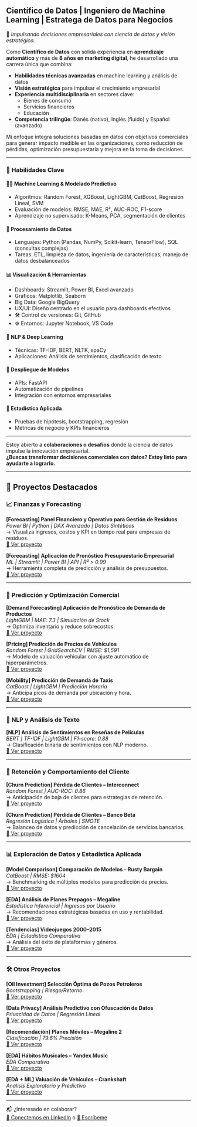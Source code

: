 ## **Científico de Datos | Ingeniero de Machine Learning | Estratega de Datos para Negocios**

🎯 *Impulsando decisiones empresariales con ciencia de datos y visión estratégica.*

Como **Científico de Datos** con sólida experiencia en **aprendizaje automático** y más de **8 años en marketing digital**, he desarrollado una carrera única que combina:  

- **Habilidades técnicas avanzadas** en machine learning y análisis de datos  
- **Visión estratégica** para impulsar el crecimiento empresarial  
- **Experiencia multidisciplinaria** en sectores clave:  
  - Bienes de consumo  
  - Servicios financieros  
  - Educación  
- **Competencia trilingüe**: Danés (nativo), Inglés (fluido) y Español (avanzado)  

Mi enfoque integra soluciones basadas en datos con objetivos comerciales para generar impacto medible en las organizaciones, como reducción de pérdidas, optimización presupuestaria y mejora en la toma de decisiones.

---

### 🔑 **Habilidades Clave**

#### 👨‍💻 Machine Learning & Modelado Predictivo  
- Algoritmos: Random Forest, XGBoost, LightGBM, CatBoost, Regresión Lineal, SVM  
- Evaluación de modelos: RMSE, MAE, R², AUC-ROC, F1-score  
- Aprendizaje no supervisado: K-Means, PCA, segmentación de clientes  

#### 🧹 Procesamiento de Datos  
- Lenguajes: Python (Pandas, NumPy, Scikit-learn, TensorFlow), SQL (consultas complejas)  
- Tareas: ETL, limpieza de datos, ingeniería de características, manejo de datos desbalanceados  

#### 📊 Visualización & Herramientas  
- Dashboards: Streamlit, Power BI, Excel avanzado  
- Gráficos: Matplotlib, Seaborn  
- Big Data: Google BigQuery  
- UX/UI: Diseño centrado en el usuario para dashboards efectivos  
- 🛠️ Control de versiones: Git, GitHub  
- ⚙️ Entornos: Jupyter Notebook, VS Code  

#### 🧠 NLP & Deep Learning  
- Técnicas: TF-IDF, BERT, NLTK, spaCy  
- Aplicaciones: Análisis de sentimientos, clasificación de texto  

#### 🚀 Despliegue de Modelos  
- APIs: FastAPI  
- Automatización de pipelines  
- Integración con entornos empresariales  

#### 🧪 Estadística Aplicada  
- Pruebas de hipótesis, bootstrapping, regresión  
- Métricas de negocio y KPIs financieros

---

Estoy abierto a **colaboraciones o desafíos** donde la ciencia de datos impulse la innovación empresarial.  
**¿Buscas transformar decisiones comerciales con datos? Estoy listo para ayudarte a lograrlo.**

---

## 🧩 Proyectos Destacados

### 📈 Finanzas y Forecasting

**[Forecasting] Panel Financiero y Operativo para Gestión de Residuos**  
*Power BI | Python | DAX Avanzado | Datos Sintéticos*  
→ Visualiza ingresos, costos y KPI en tiempo real para empresas de residuos.  
[🔗 Ver proyecto](https://bokols.github.io/Panel-de-Analisis-Financiero-Power-BI/)

**[Forecasting] Aplicación de Pronóstico Presupuestario Empresarial**  
*ML | Streamlit | Power BI | API | R² > 0.99*  
→ Herramienta completa de predicción y análisis de presupuestos.  
[🔗 Ver proyecto](https://bokols.github.io/Aplicacion-Inteligente-para-el-Pronostico-de-Presupuesto-Empresarial/)

---

### 🛒 Predicción y Optimización Comercial

**[Demand Forecasting] Aplicación de Pronóstico de Demanda de Productos**  
*LightGBM | MAE: 7.3 | Simulación de Stock*  
→ Optimiza inventario y reduce sobrecostos.  
[🔗 Ver proyecto](https://bokols.github.io/Product-Demand-Forecasting-Application/)

**[Pricing] Predicción de Precios de Vehículos**  
*Random Forest | GridSearchCV | RMSE: $1,591*  
→ Modelo de valuación vehicular con ajuste automático de hiperparámetros.  
[🔗 Ver proyecto](https://bokols.github.io/Prediccion-de-Precios-de-Vehiculos/)

**[Mobility] Predicción de Demanda de Taxis**  
*CatBoost | LightGBM | Predicción Horaria*  
→ Anticipa picos de demanda por ubicación y hora.  
[🔗 Ver proyecto](https://bokols.github.io/Prediccion_de_Pedidos_de_Taxi_Usando_Modelos_de_Machine_Learning/)

---

### 🧠 NLP y Análisis de Texto

**[NLP] Análisis de Sentimientos en Reseñas de Películas**  
*BERT | TF-IDF | LightGBM | F1-score: 0.88*  
→ Clasificación binaria de sentimientos con NLP moderno.  
[🔗 Ver proyecto](https://bokols.github.io/Analisis_de_Sentimientos_de_Resenas_de_Peliculas_Utilizando_Multiples_Modelos_de_ML/)

---

### 👥 Retención y Comportamiento del Cliente

**[Churn Prediction] Pérdida de Clientes – Interconnect**  
*Random Forest | AUC-ROC: 0.86*  
→ Anticipación de baja de clientes para estrategias de retención.  
[🔗 Ver proyecto](https://bokols.github.io/Prediccion_de_la_Perdida_de_Clientes_para_Interconnect/)

**[Churn Prediction] Pérdida de Clientes – Banco Beta**  
*Regresión Logística | Árboles | SMOTE*  
→ Balanceo de datos y predicción de cancelación de servicios bancarios.  
[🔗 Ver proyecto](https://bokols.github.io/betabank/)

---

### 📊 Exploración de Datos y Estadística Aplicada

**[Model Comparison] Comparación de Modelos – Rusty Bargain**  
*CatBoost | RMSE: $1604*  
→ Benchmarking de múltiples modelos para predicción de precios.  
[🔗 Ver proyecto](https://bokols.github.io/rusty-bargain/)

**[EDA] Análisis de Planes Prepagos – Megaline**  
*Estadística Inferencial | Ingresos por Usuario*  
→ Recomendaciones estratégicas basadas en uso y rentabilidad.  
[🔗 Ver proyecto](https://bokols.github.io/megaline/)

**[Tendencias] Videojuegos 2000–2015**  
*EDA | Estadística Comparativa*  
→ Análisis del éxito de plataformas y géneros.  
[🔗 Ver proyecto](https://bokols.github.io/ice/)

---

### 🛠️ Otros Proyectos

**[Oil Investment] Selección Óptima de Pozos Petroleros**  
*Bootstrapping | Riesgo/Retorno*  
[🔗 Ver proyecto](https://bokols.github.io/oilygiant/)

**[Data Privacy] Análisis Predictivo con Ofuscación de Datos**  
*Privacidad de Datos | Regresión Lineal*  
[🔗 Ver proyecto](https://bokols.github.io/sure-tomorrow/)

**[Recomendación] Planes Móviles – Megaline 2**  
*Clasificación | 79.6% Precisión*  
[🔗 Ver proyecto](https://bokols.github.io/megaline-2/)

**[EDA] Hábitos Musicales – Yandex Music**  
*EDA Comparativa*  
[🔗 Ver proyecto](https://bokols.github.io/yandex-music/)

**[EDA + ML] Valuación de Vehículos – Crankshaft**  
*Análisis Exploratorio y Predictivo*  
[🔗 Ver proyecto](https://bokols.github.io/crankshaft/)

---

📬 ¿Interesado en colaborar?  
[💼 Conectemos en LinkedIn](https://www.linkedin.com/in/bo-kolstrup) o [📧 Escríbeme](mailto:bo.kolstrup@gmail.com)
